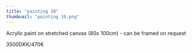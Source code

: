 ```yaml
---
title: "painting 10"
thumbnail: "painting 10.png"
---
```

Acrylic paint on stretched canvas (80x 100cm) - can be framed on request


3500DKK/470€